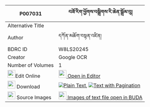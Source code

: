 |P007031|བཟོ་རིག་ཕྱོགས་བསྒྲིགས་རི་ཆེན་སྒྲོམ་བུ། 
| --- | --- 
|Alternative Title |
|Author| དཀོན་མཆོག་བསྟན་འཛིན།
|BDRC ID | W8LS20245
|Creator | Google OCR
|Number of Volumes| 1
|<img width="25" src="https://img.icons8.com/color/25/000000/edit-property.png">Edit Online| [<img width="25" src="https://avatars.githubusercontent.com/u/45091458?s=200&v=4"> Open in Editor](http://editor.openpecha.org/P007031)
|<img width="25" src="https://img.icons8.com/fluent/48/000000/download-2.png"/>  Download | [![](https://img.icons8.com/color/20/000000/txt.png)Plain Text](https://github.com/Openpecha/P007031/releases/download/v1/zorik_chok_drik_ri_chen_drombu_plain_P007031.zip), [![](https://img.icons8.com/color/20/000000/txt.png)Text with Pagination](https://github.com/Openpecha/P007031/releases/download/v1/zorik_chok_drik_ri_chen_drombu_pages_P007031.zip)
|<img width="25" src="https://img.icons8.com/plasticine/100/000000/pictures-folder.png"/>  Source Images | [<img width="25" src="https://library.bdrc.io/icons/BUDA-small.svg"> Images of text file open in BUDA](https://library.bdrc.io/show/bdr:W8LS20245)